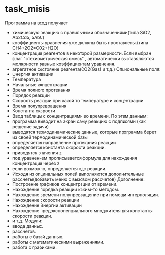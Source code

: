 # task_misis
 Программа на вход получает
 - химическую реакцию с правильными обозначениями(типа SiO2, Ab2Cd5, 5AbC)
 - коэффициенты уравнения уже должны быть проставлены.(типа CH4+2O2=CO2+H2O)
 - концентрации реагентов в некоторой размерности. Если выбран флаг "стехиометрическая смесь" , автоматически выставяляются молярности равные коэффициентам уравнения.
 - агрегатное состояние реагента(CO2(Gas) и т.д.)
 Опциональные поля:
 - Энергия активации
 - Температура
 - Начальные концентрации
 - Время полного протекания
 - Порядок реакции
 - Скорость реакции при какой то температуре и концентрации
 - Время полупревращения
 - Константа скорости
 - Ввод таблицы с концентрациями во времени.
 По этим данным:
 - программа выводит на экран саму реакцию с подписями (как решение задачи)
 - выводятся термодинамические данные, которые программа берет из своей термодинамической базы
 - определяется направление протекания реакции
 - определяется константа скорости реакции.
 - приводятся значения z
 - под уравнением прописывается формула для нахождения концентрации через z
 -  если возможно, определяется эдс реакции.
 - Исходя из опцинальных полей выполняются дополнительные рассчеты(добавить меню с вызовом рассчетов)
Дополнение:
- Построение графиков концентрации от времени.
- Нахождение порядка реакции каким-то методом.
- Нахождение времени полупревращение при помощи интерполяции.
- Нахождение скорости реакции
- Нахождение Энергии активации
- Нахождение предэкспоненциального мноджителя для константы скорости реакции.
- и т.д.
Модули:
- ввода данных.
- рассчетов.
- работы с базой данных.
- работы с математическими выражениями.
- работа с графиками.
